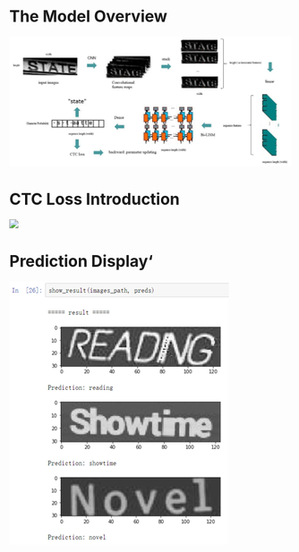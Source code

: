 # The Model Overview

![](./src/imgs/model_work_flow.JPG)

# CTC Loss Introduction

![](./scr/imgs/ctc_loss.JPG)

# Prediction Display‘

![](./src/imgs/prediction_display.png)

